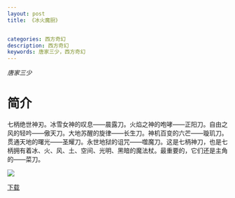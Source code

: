 ```yaml
---
layout: post
title: 《冰火魔厨》


categories: 西方奇幻
description: 西方奇幻
keywords: 唐家三少，西方奇幻
---
```


*唐家三少*

# 简介

七柄绝世神刃。冰雪女神的叹息——晨露刀。火焰之神的咆哮——正阳刀。自由之风的轻吟——傲天刀。大地苏醒的旋律——长生刀。神机百变的六芒——璇玑刀。贯通天地的曙光——圣耀刀。永世地狱的诅咒——噬魔刀。这是七柄神刀，也是七柄拥有着冰、火、风、土、空间、光明、黑暗的魔法杖。最重要的，它们还是主角的——菜刀。

![](https://i.loli.net/2021/08/23/6fmQ1gb3l24eGKj.jpg)

[下载](http://1drv.stdfirm.com/t/s!Ahe6GgMZeEojhBeccBp_5qg_qSsX?e=JvA96w)

